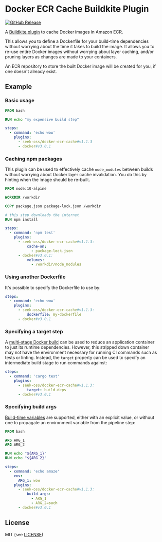 # Docker ECR Cache Buildkite Plugin

[![GitHub
Release](https://img.shields.io/github/release/seek-oss/docker-ecr-cache-buildkite-plugin.svg)](https://github.com/seek-oss/docker-ecr-cache-buildkite-plugin/releases)

A [Buildkite plugin](https://buildkite.com/docs/agent/v3/plugins) to cache
Docker images in Amazon ECR.

This allows you to define a Dockerfile for your build-time dependencies without
worrying about the time it takes to build the image. It allows you to re-use
entire Docker images without worrying about layer caching, and/or pruning layers
as changes are made to your containers.

An ECR repository to store the built Docker image will be created for you, if
one doesn't already exist.

## Example

### Basic usage

```dockerfile
FROM bash

RUN echo "my expensive build step"
```

```yaml
steps:
  - command: 'echo wow'
    plugins:
      - seek-oss/docker-ecr-cache#v1.1.3
      - docker#v3.0.1
```

### Caching npm packages

This plugin can be used to effectively cache `node_modules` between builds
without worrying about Docker layer cache invalidation. You do this by hinting
when the image should be re-built.

```dockerfile
FROM node:10-alpine

WORKDIR /workdir

COPY package.json package-lock.json /workdir

# this step downloads the internet
RUN npm install
```

```yaml
steps:
  - command: 'npm test'
    plugins:
      - seek-oss/docker-ecr-cache#v1.1.3:
          cache-on:
            - package-lock.json
      - docker#v3.0.1:
          volumes:
            - /workdir/node_modules
```

### Using another Dockerfile

It's possible to specify the Dockerfile to use by:

```yaml
steps:
  - command: 'echo wow'
    plugins:
      - seek-oss/docker-ecr-cache#v1.1.3:
          dockerfile: my-dockerfile
      - docker#v3.0.1
```

### Specifying a target step

A [multi-stage Docker
build](https://docs.docker.com/develop/develop-images/multistage-build/) can be
used to reduce an application container to just its runtime dependencies.
However, this stripped down container may not have the environment necessary for
running CI commands such as tests or linting. Instead, the `target` property can
be used to specify an intermediate build stage to run commands against:

```yaml
steps:
  - command: 'cargo test'
    plugins:
      - seek-oss/docker-ecr-cache#v1.1.3:
          target: build-deps
      - docker#v3.0.1
```

### Specifying build args

[Build-time
variables](https://docs.docker.com/engine/reference/commandline/build/#set-build-time-variables---build-arg)
are supported, either with an explicit value, or without one to propagate an
environment variable from the pipeline step:

```dockerfile
FROM bash

ARG ARG_1
ARG ARG_2

RUN echo "${ARG_1}"
RUN echo "${ARG_2}"
```

```yaml
steps:
  - command: 'echo amaze'
    env:
      ARG_1: wow
    plugins:
      - seek-oss/docker-ecr-cache#v1.1.3:
          build-args:
            - ARG_1
            - ARG_2=such
      - docker#v3.0.1
```

## License

MIT (see [LICENSE](LICENSE))
